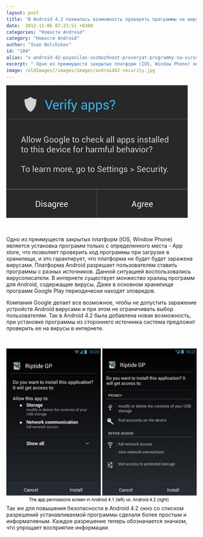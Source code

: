 ```yaml
---
layout: post
title: "В Android 4.2 появилась возможность проверять программы на вирусы"
date:  2012-11-06 07:23:51 +0300
categories: "Новости Android"
category: "Новости Android"
author: "Ivan Belchikov"
id: "104"
alias: "v-android-42-poyavilas-vozmozhnost-proveryat-programmy-na-virusy"
excerpt: " Одно из преимуществ закрытых платформ (IOS, Window Phone) является установка программ только с определенного места - App store, что позволяет проверить код программы при загрузке в хранилище, и это гарантирует, что платформа не будет будет заражена вирусами.Платформа Android разрешает пользователям ставить программы с разных источников. Данной ситуацией воспользовались вирусописатели. В интернете существует монжество хралищ программ для Android, содержащие вирусы. Даже в основном хранилище программ Google Play периодически находят зловредов."
image: /oldImages//images/images/android42-security.jpg
---
```

<a href="#" rel="nofollow"><img  src="/oldImages/images/images/android42-security.jpg" border="0" alt=""></a>

 

Одно из преимуществ закрытых платформ (IOS, Window Phone) является установка программ только с определенного места - App store, что позволяет проверить код программы при загрузке в хранилище, и это гарантирует, что платформа не будет будет заражена вирусами.
Платформа Android разрешает пользователям ставить программы с разных источников. Данной ситуацией воспользовались вирусописатели. В интернете существует монжество хралищ программ для Android, содержащие вирусы. Даже в основном хранилище программ Google Play периодически находят зловредов.


Компания Google делает все возможное, чтобы не допустить заражение устройств Android вирусами и при этом не ограничивать выбор пользователям. Так в Android 4.2 была добавлена новая возможность, при установке программы из стороннего источника система предложит проверить ее на вирусы в интернете.

 

<a href="#" rel="nofollow"><img  src="/oldImages/images/images/android-42-app-permissions.jpg" border="0" alt="Android 4.2 app permissions" title="Android 4.2 app permissions" width="508" height="410"></a>
Так же для повышения безопасности в Android 4.2 окно со списком разрешений устанавливаемой программы сделали более простым и информативным. Каждое разрешение теперь обозначается значком, что упрощает восприятие информации.
